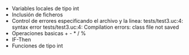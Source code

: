 - Variables locales de tipo int
- Inclusión de ficheros
- Control de errores especificando el archivo y la linea:
	tests/test3.uc:4: syntax error
	tests/test3.uc:4: Compilation errors: class file not saved
- Operaciones basicas + - * / %
- IF-Then
- Funciones de tipo int

